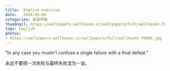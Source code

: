 ```yaml
---
title:  English exercise
date:   2018-05-09
categories: 英语早操
thumbnail: https://wallpapers.wallhaven.cc/wallpapers/full/wallhaven-70086.jpg
tags: English
photos:
- https://wallpapers.wallhaven.cc/wallpapers/full/wallhaven-70086.jpg
---
```


"In any case you mustn't confuse a single failure with a final defeat."
<p>永远不要把一次失败与最终失败混为一谈。</p>
